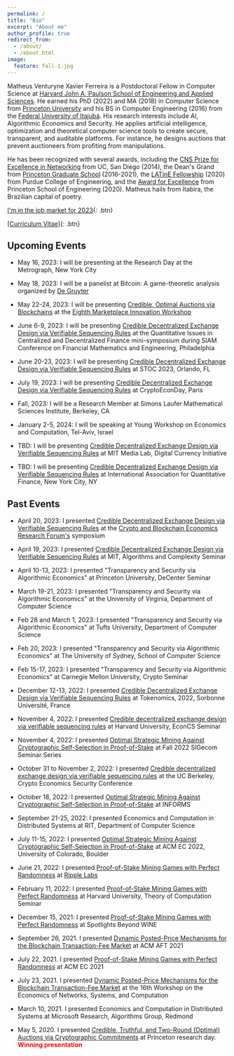 ```yaml
---
permalink: /
title: "Bio"
excerpt: "About me"
author_profile: true
redirect_from:
  - /about/
  - /about.html
image:
  feature: fall-1.jpg
---
```


<style>
  red { color: red }
  yellow { color: yellow }
</style>


Matheus Venturyne Xavier Ferreira is a Postdoctoral Fellow in Computer Science at [Harvard John A. Paulson School of Engineering and Applied Sciences](https://www.seas.harvard.edu/). He earned his PhD (2022) and MA (2018) in Computer Science from [Princeton University](https://www.princeton.edu/) and his BS in Computer Engineering (2016) from the [Federal University of Itajubá](https://en.unifei.edu.br/). His research interests include AI, Algorithmic Economics and Security. He applies artificial intelligence, optimization and theoretical computer science tools to create secure, transparent, and auditable platforms. For instance, he designs auctions that prevent auctioneers from profiting from manipulations. 

He has been recognized with several awards, including the [CNS Prize for Excellence in Networking](https://cns.ucsd.edu/cns-students-portal/cns-espresso-prize-for-excellence-in-networking/) from UC, San Diego (2014), the Dean's Grand from [Princeton Graduate School](https://gradschool.princeton.edu/) (2016-2021), the [LATinE Fellowship](https://engineering.purdue.edu/Engr/Trailblazers) (2020) from Purdue College of Engineering, and the [Award for Excellence](https://engineering.princeton.edu/news/2020/12/03/award-excellence-honors-graduate-student-achievement) from Princeton School of Engineering (2020). Matheus hails from Itabira, the Brazilian capital of poetry.

[I'm in the job market for 2023](mailto:matheus@seas.harvard.edu){: .btn}

[[Curriculum Vitae]](/files/vita.pdf){: .btn}

Upcoming Events
---------------

* May 16, 2023: I will be presenting at the Research Day at the Metrograph, New York City

* May 18, 2023: I will be a panelist at Bitcoin: A game-theoretic analysis organized by [De Gruyter](https://www.degruyter.com/)

* May 22-24, 2023: I will be presenting [Credible, Optimal Auctions via Blockchains](https://arxiv.org/abs/2301.12532) at the [Eighth Marketplace Innovation Workshop](http://marketplaceinnovation.net/)

* June 6-9, 2023: I will be presenting [Credible Decentralized Exchange Design via Verifiable Sequencing Rules](https://arxiv.org/abs/2209.15569) at the Quantitative Issues in Centralized and Decentralized Finance mini-symposium during SIAM Conference on Financial Mathematics and Engineering, Philadelphia

* June 20-23, 2023: I will be presenting [Credible Decentralized Exchange Design via Verifiable Sequencing Rules](https://arxiv.org/abs/2209.15569) at STOC 2023, Orlando, FL

* July 19, 2023: I will be presenting [Credible Decentralized Exchange Design via Verifiable Sequencing Rules](https://arxiv.org/abs/2209.15569) at CryptoEconDay, Paris

* Fall, 2023: I will be a Research Member at Simons Laufer Mathematical Sciences Institute, Berkeley, CA

* January 2-5, 2024: I will be speaking at Young Workshop on Economics and Computation, Tel-Aviv, Israel

* TBD: I will be presenting [Credible Decentralized Exchange Design via Verifiable Sequencing Rules](https://arxiv.org/abs/2209.15569) at MIT Media Lab, Digital Currency Initiative

* TBD: I will be presenting [Credible Decentralized Exchange Design via Verifiable Sequencing Rules](https://arxiv.org/abs/2209.15569) at International Association for Quantitative Finance, New York City, NY

Past Events
---------------

* April 20, 2023: I presented [Credible Decentralized Exchange Design via Verifiable Sequencing Rules](https://arxiv.org/abs/2209.15569) at the [Crypto and Blockchain Economics Research Forum's](https://www.cber-forum.org/) symposium

* April 19, 2023: I presented [Credible Decentralized Exchange Design via Verifiable Sequencing Rules](https://arxiv.org/abs/2209.15569) at MIT, Algorithms and Complexity Seminar

* April 10-13, 2023: I presented "Transparency and Security via Algorithmic Economics" at Princeton University, DeCenter Seminar

* March 19-21, 2023: I presented "Transparency and Security via Algorithmic Economics" at the University of Virginia, Department of Computer Science

* Feb 28 and March 1, 2023: I presented "Transparency and Security via Algorithmic Economics" at Tufts University, Department of Computer Science

* Feb 20, 2023: I presented "Transparency and Security via Algorithmic Economics" at The University of Sydney, School of Computer Science

* Feb 15-17, 2023: I presented "Transparency and Security via Algorithmic Economics" at Carnegie Mellon University, Crypto Seminar

* December 12-13, 2022: I presented [Credible Decentralized Exchange Design via Verifiable Sequencing Rules](https://arxiv.org/abs/2209.15569) at Tokenomics, 2022, Sorbonne Université, France

* November 4, 2022: I presented [Credible decentralized exchange design via verifiable sequencing rules](https://arxiv.org/abs/2209.15569) at Harvard University, EconCS Seminar

* November 4, 2022: I presented [Optimal Strategic Mining Against Cryptographic Self-Selection in Proof-of-Stake](https://arxiv.org/abs/2207.07996) at Fall 2022 SIGecom Seminar Series

* October 31 to November 2, 2022: I presented [Credible decentralized exchange design via verifiable sequencing rules](https://arxiv.org/abs/2209.15569) at the UC Berkeley, Crypto Economics Security Conference

* October 18, 2022: I presented [Optimal Strategic Mining Against Cryptographic Self-Selection in Proof-of-Stake](https://arxiv.org/abs/2207.07996) at INFORMS

* September 21-25, 2022: I presented Economics and Computation in Distributed Systems at RIT, Department of Computer Science

* July 11-15, 2022: I presented [Optimal Strategic Mining Against Cryptographic Self-Selection in Proof-of-Stake](https://arxiv.org/abs/2207.07996) at ACM EC 2022, University of Colorado, Boulder

* June 21, 2022: I presented [Proof-of-Stake Mining Games with Perfect Randomness](https://arxiv.org/abs/2107.04069) at [Ripple Labs](https://ripple.com/)

* February 11, 2022: I presented [Proof-of-Stake Mining Games with Perfect Randomness](https://arxiv.org/abs/2107.04069) at Harvard University, Theory of Computation Seminar

* December 15, 2021: I presented [Proof-of-Stake Mining Games with Perfect Randomness](https://arxiv.org/abs/2107.04069) at Spotlights Beyond WINE

* September 26, 2021. I presented [Dynamic Posted-Price Mechanisms for the Blockchain Transaction-Fee Market](https://arxiv.org/abs/2103.14144) at ACM AFT 2021

* July 22, 2021. I presented [Proof-of-Stake Mining Games with Perfect Randomness](https://arxiv.org/abs/2107.04069) at ACM EC 2021

* July 23, 2021. I presented [Dynamic Posted-Price Mechanisms for the Blockchain Transaction-Fee Market](https://arxiv.org/abs/2103.14144) at the 16th Workshop on the Economics of Networks, Systems, and Computation

* March 10, 2021. I presented Economics and Computation in Distributed Systems at Microsoft Research, Algorithms Group, Redmond

* May 5, 2020. I presented [Credible, Truthful, and Two-Round (Optimal) Auctions via Cryptographic Commitments](https://arxiv.org/abs/2004.01598) at Princeton research day. **<red> Winning presentation </red>**
